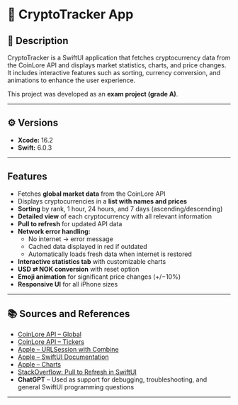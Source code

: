# 📱 CryptoTracker App 

## 📝 Description  
CryptoTracker is a SwiftUI application that fetches cryptocurrency data from the CoinLore API and displays market statistics, charts, and price changes. 
It includes interactive features such as sorting, currency conversion, and animations to enhance the user experience.  

This project was developed as an **exam project (grade A)**.  

---

## ⚙️ Versions  
- **Xcode:** 16.2  
- **Swift:** 6.0.3  

---

## Features  
- Fetches **global market data** from the CoinLore API  
- Displays cryptocurrencies in a **list with names and prices**  
- **Sorting** by rank, 1 hour, 24 hours, and 7 days (ascending/descending)  
- **Detailed view** of each cryptocurrency with all relevant information  
- **Pull to refresh** for updated API data  
- **Network error handling:**  
  - No internet → error message  
  - Cached data displayed in red if outdated  
  - Automatically loads fresh data when internet is restored  
- **Interactive statistics tab** with customizable charts  
- **USD ⇄ NOK conversion** with reset option  
- **Emoji animation** for significant price changes (+/−10%)  
- **Responsive UI** for all iPhone sizes  

---

## 📚 Sources and References  
- [CoinLore API – Global](https://api.coinlore.net/api/global/)  
- [CoinLore API – Tickers](https://api.coinlore.net/api/tickers/)  
- [Apple – URLSession with Combine](https://developer.apple.com/documentation/foundation/urlsession/processing_url_session_data_task_results_with_combine)  
- [Apple – SwiftUI Documentation](https://developer.apple.com/documentation/swiftui)  
- [Apple – Charts](https://developer.apple.com/documentation/charts/)  
- [StackOverflow: Pull to Refresh in SwiftUI](https://stackoverflow.com/questions/56493660/pull-down-to-refresh-data-in-swiftui)  
- **ChatGPT** – Used as support for debugging, troubleshooting, and general SwiftUI programming questions  

---
